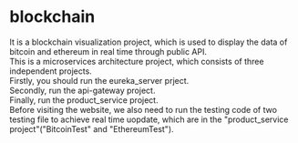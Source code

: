 # blockchain
It is a blockchain visualization project, which is used to display the data of bitcoin and ethereum in real time through public API.<br>
This is a microservices architecture project, which consists of three independent projects.<br>
Firstly, you should run the eureka_server prject.<br>
Secondly, run the api-gateway project.<br>
Finally, run the product_service project.<br>
Before visiting the website, we also need to run the testing code of two testing file to achieve real time uopdate, which are in the "product_service project"("BitcoinTest" and "EthereumTest").<br>
